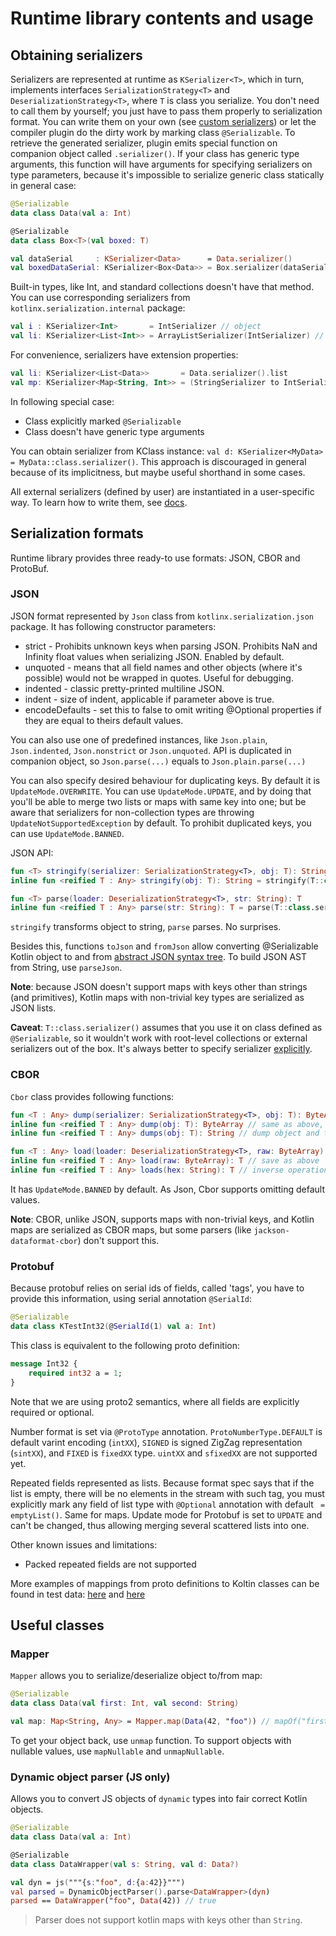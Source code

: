 # Runtime library contents and usage

## Obtaining serializers

Serializers are represented at runtime as `KSerializer<T>`, which in turn, implements interfaces `SerializationStrategy<T>` and `DeserializationStrategy<T>`, where `T` is class you serialize.
You don't need to call them by yourself; you just have to pass them properly to serialization format. You can write them on your own (see [custom serializers](custom_serializers.md)) or let the compiler plugin do the dirty work by marking class `@Serializable`.
To retrieve the generated serializer, plugin emits special function on companion object called `.serializer()`.
If your class has generic type arguments, this function will have arguments for specifying serializers on type parameters, because it's impossible to serialize generic class statically in general case:

```kotlin
@Serializable
data class Data(val a: Int)

@Serializable
data class Box<T>(val boxed: T)

val dataSerial     : KSerializer<Data>      = Data.serializer()
val boxedDataSerial: KSerializer<Box<Data>> = Box.serializer(dataSerial)
```

Built-in types, like Int, and standard collections doesn't have that method. You can use corresponding serializers from `kotlinx.serialization.internal` package:

```kotlin
val i : KSerializer<Int>       = IntSerializer // object
val li: KSerializer<List<Int>> = ArrayListSerializer(IntSerializer) // generic, requires instantiation
```

For convenience, serializers have extension properties:

```kotlin
val li: KSerializer<List<Data>>       = Data.serializer().list
val mp: KSerializer<Map<String, Int>> = (StringSerializer to IntSerializer).map // extension on Pair of serializers
```

In following special case:
* Class explicitly marked `@Serializable`
* Class doesn't have generic type arguments

You can obtain serializer from KClass instance: `val d: KSerializer<MyData> = MyData::class.serializer()`. This approach is discouraged in general because of its implicitness, but maybe useful shorthand in some cases.

All external serializers (defined by user) are instantiated in a user-specific way. To learn how to write them, see [docs](custom_serializers.md).

## Serialization formats

Runtime library provides three ready-to use formats: JSON, CBOR and ProtoBuf.

### JSON

JSON format represented by `Json` class from `kotlinx.serialization.json` package. It has following constructor parameters:

* strict - Prohibits unknown keys when parsing JSON. Prohibits NaN and Infinity float values when serializing JSON. Enabled by default.
* unquoted - means that all field names and other objects (where it's possible) would not be wrapped in quotes. Useful for debugging.
* indented - classic pretty-printed multiline JSON.
* indent - size of indent, applicable if parameter above is true.
* encodeDefaults - set this to false to omit writing @Optional properties if they are equal to theirs default values.

You can also use one of predefined instances, like `Json.plain`, `Json.indented`, `Json.nonstrict` or `Json.unquoted`. API is duplicated in companion object, so `Json.parse(...)` equals to `Json.plain.parse(...)`

You can also specify desired behaviour for duplicating keys. By default it is `UpdateMode.OVERWRITE`. You can use `UpdateMode.UPDATE`, and by doing that you'll be able to merge two lists or maps with same key into one; but be aware that serializers for non-collection types are throwing `UpdateNotSupportedException` by default. To prohibit duplicated keys, you can use `UpdateMode.BANNED`.

JSON API:

```kotlin
fun <T> stringify(serializer: SerializationStrategy<T>, obj: T): String
inline fun <reified T : Any> stringify(obj: T): String = stringify(T::class.serializer(), obj)

fun <T> parse(loader: DeserializationStrategy<T>, str: String): T
inline fun <reified T : Any> parse(str: String): T = parse(T::class.serializer(), str)
```

`stringify` transforms object to string, `parse` parses. No surprises.

Besides this, functions `toJson` and `fromJson` allow converting @Serializable Kotlin object to and from [abstract JSON syntax tree](https://github.com/Kotlin/kotlinx.serialization/blob/master/runtime/common/src/main/kotlin/kotlinx/serialization/json/JsonElement.kt#L28). To build JSON AST from String, use `parseJson`.

**Note**: because JSON doesn't support maps with keys other than
strings (and primitives), Kotlin maps with non-trivial key types are serialized as JSON lists.

**Caveat**: `T::class.serializer()` assumes that you use it on class defined as `@Serializable`,
so it wouldn't work with root-level collections or external serializers out of the box. It's always better to specify serializer [explicitly](#obtaining-serializers).

### CBOR

`Cbor` class provides following functions:

```kotlin
fun <T : Any> dump(serializer: SerializationStrategy<T>, obj: T): ByteArray // saves object to bytes
inline fun <reified T : Any> dump(obj: T): ByteArray // same as above, resolves serializer by itself
inline fun <reified T : Any> dumps(obj: T): String // dump object and then pretty-print bytes to string

fun <T : Any> load(loader: DeserializationStrategy<T>, raw: ByteArray): T // load object from bytes
inline fun <reified T : Any> load(raw: ByteArray): T // save as above
inline fun <reified T : Any> loads(hex: String): T // inverse operation for dumps
```

It has `UpdateMode.BANNED` by default. As Json, Cbor supports omitting default values.

**Note**: CBOR, unlike JSON, supports maps with non-trivial keys,
and Kotlin maps are serialized as CBOR maps, but some parsers (like `jackson-dataformat-cbor`) don't support this.

### Protobuf

Because protobuf relies on serial ids of fields, called 'tags', you have to provide this information, 
using serial annotation `@SerialId`:

```kotlin
@Serializable
data class KTestInt32(@SerialId(1) val a: Int)
```

This class is equivalent to the following proto definition:

```proto
message Int32 {
    required int32 a = 1;
}
```

Note that we are using proto2 semantics, where all fields are explicitly required or optional.

Number format is set via `@ProtoType` annotation. `ProtoNumberType.DEFAULT` is default varint encoding (`intXX`), `SIGNED`
is signed ZigZag representation (`sintXX`), and `FIXED` is `fixedXX` type. `uintXX` and `sfixedXX` are not supported yet.

Repeated fields represented as lists. Because format spec says that if the list is empty, there will be no elements in the stream with such tag,
you must explicitly mark any field of list type with `@Optional` annotation with default ` = emptyList()`. Same for maps. Update mode for Protobuf is set to `UPDATE` and can't be changed, thus allowing merging several scattered lists into one.

Other known issues and limitations:

* Packed repeated fields are not supported

More examples of mappings from proto definitions to Koltin classes can be found in test data:
[here](../runtime/jvm/src/test/proto/test_data.proto) and [here](../runtime/jvm/src/test/kotlin/kotlinx/serialization/formats/RandomTests.kt#L47)

## Useful classes

### Mapper

`Mapper` allows you to serialize/deserialize object to/from map:

```kotlin
@Serializable
data class Data(val first: Int, val second: String)

val map: Map<String, Any> = Mapper.map(Data(42, "foo")) // mapOf("first" to 42, "second" to "foo")
```

To get your object back, use `unmap` function. To support objects with nullable values, use `mapNullable` and `unmapNullable`.

### Dynamic object parser (JS only)

Allows you to convert JS objects of `dynamic` types into fair correct Kotlin objects.

```kotlin
@Serializable
data class Data(val a: Int)

@Serializable
data class DataWrapper(val s: String, val d: Data?)

val dyn = js("""{s:"foo", d:{a:42}}""")
val parsed = DynamicObjectParser().parse<DataWrapper>(dyn)
parsed == DataWrapper("foo", Data(42)) // true
```

> Parser does not support kotlin maps with keys other than `String`.

